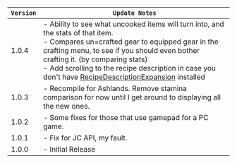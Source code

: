 | `Version` | `Update Notes`                                                                                                                                                                                                                                                                                                                                                                                                      |
|-----------|---------------------------------------------------------------------------------------------------------------------------------------------------------------------------------------------------------------------------------------------------------------------------------------------------------------------------------------------------------------------------------------------------------------------|
| 1.0.4     | - Ability to see what uncooked items will turn into, and the stats of that item. <br/> - Compares un=crafted gear to equipped gear in the crafting menu, to see if you should even bother crafting it. (by comparing stats)<br/> - Add scrolling to the recipe description in case you don't have [RecipeDescriptionExpansion](https://thunderstore.io/c/valheim/p/Azumatt/Recipe_Description_Expansion/) installed |
| 1.0.3     | - Recompile for Ashlands. Remove stamina comparison for now until I get around to displaying all the new ones.                                                                                                                                                                                                                                                                                                      |
| 1.0.2     | - Some fixes for those that use gamepad for a PC game.                                                                                                                                                                                                                                                                                                                                                              |
| 1.0.1     | - Fix for JC API, my fault.                                                                                                                                                                                                                                                                                                                                                                                         |
| 1.0.0     | - Initial Release                                                                                                                                                                                                                                                                                                                                                                                                   |